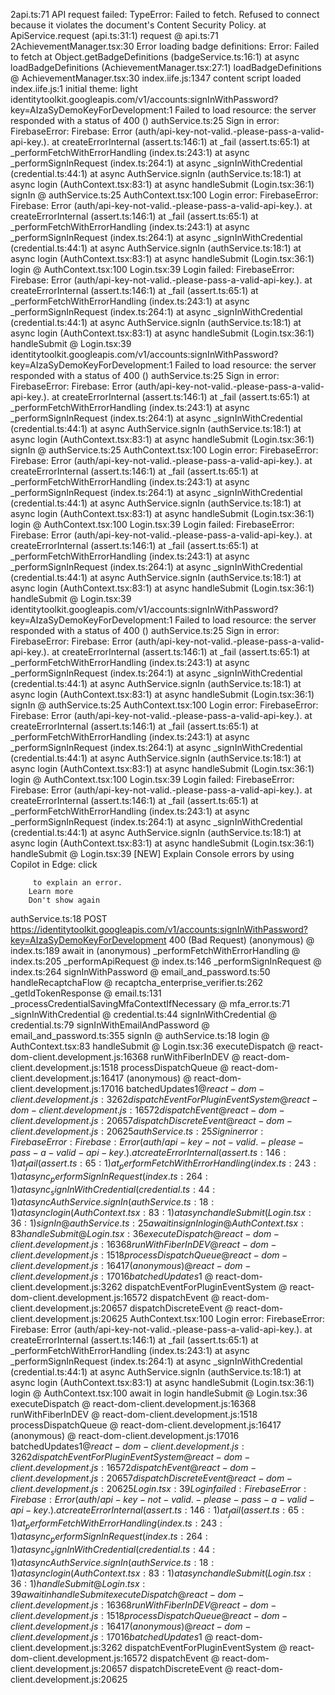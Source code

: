 2api.ts:71  API request failed: TypeError: Failed to fetch. Refused to connect because it violates the document's Content Security Policy.
    at ApiService.request (api.ts:31:1)
request @ api.ts:71
2AchievementManager.tsx:30  Error loading badge definitions: Error: Failed to fetch
    at Object.getBadgeDefinitions (badgeService.ts:16:1)
    at async loadBadgeDefinitions (AchievementManager.tsx:27:1)
loadBadgeDefinitions @ AchievementManager.tsx:30
index.iife.js:1347 content script loaded
index.iife.js:1 initial theme: light
identitytoolkit.googleapis.com/v1/accounts:signInWithPassword?key=AIzaSyDemoKeyForDevelopment:1   Failed to load resource: the server responded with a status of 400 ()
authService.ts:25  Sign in error: FirebaseError: Firebase: Error (auth/api-key-not-valid.-please-pass-a-valid-api-key.).
    at createErrorInternal (assert.ts:146:1)
    at _fail (assert.ts:65:1)
    at _performFetchWithErrorHandling (index.ts:243:1)
    at async _performSignInRequest (index.ts:264:1)
    at async _signInWithCredential (credential.ts:44:1)
    at async AuthService.signIn (authService.ts:18:1)
    at async login (AuthContext.tsx:83:1)
    at async handleSubmit (Login.tsx:36:1)
signIn @ authService.ts:25
AuthContext.tsx:100  Login error: FirebaseError: Firebase: Error (auth/api-key-not-valid.-please-pass-a-valid-api-key.).
    at createErrorInternal (assert.ts:146:1)
    at _fail (assert.ts:65:1)
    at _performFetchWithErrorHandling (index.ts:243:1)
    at async _performSignInRequest (index.ts:264:1)
    at async _signInWithCredential (credential.ts:44:1)
    at async AuthService.signIn (authService.ts:18:1)
    at async login (AuthContext.tsx:83:1)
    at async handleSubmit (Login.tsx:36:1)
login @ AuthContext.tsx:100
Login.tsx:39  Login failed: FirebaseError: Firebase: Error (auth/api-key-not-valid.-please-pass-a-valid-api-key.).
    at createErrorInternal (assert.ts:146:1)
    at _fail (assert.ts:65:1)
    at _performFetchWithErrorHandling (index.ts:243:1)
    at async _performSignInRequest (index.ts:264:1)
    at async _signInWithCredential (credential.ts:44:1)
    at async AuthService.signIn (authService.ts:18:1)
    at async login (AuthContext.tsx:83:1)
    at async handleSubmit (Login.tsx:36:1)
handleSubmit @ Login.tsx:39
identitytoolkit.googleapis.com/v1/accounts:signInWithPassword?key=AIzaSyDemoKeyForDevelopment:1   Failed to load resource: the server responded with a status of 400 ()
authService.ts:25  Sign in error: FirebaseError: Firebase: Error (auth/api-key-not-valid.-please-pass-a-valid-api-key.).
    at createErrorInternal (assert.ts:146:1)
    at _fail (assert.ts:65:1)
    at _performFetchWithErrorHandling (index.ts:243:1)
    at async _performSignInRequest (index.ts:264:1)
    at async _signInWithCredential (credential.ts:44:1)
    at async AuthService.signIn (authService.ts:18:1)
    at async login (AuthContext.tsx:83:1)
    at async handleSubmit (Login.tsx:36:1)
signIn @ authService.ts:25
AuthContext.tsx:100  Login error: FirebaseError: Firebase: Error (auth/api-key-not-valid.-please-pass-a-valid-api-key.).
    at createErrorInternal (assert.ts:146:1)
    at _fail (assert.ts:65:1)
    at _performFetchWithErrorHandling (index.ts:243:1)
    at async _performSignInRequest (index.ts:264:1)
    at async _signInWithCredential (credential.ts:44:1)
    at async AuthService.signIn (authService.ts:18:1)
    at async login (AuthContext.tsx:83:1)
    at async handleSubmit (Login.tsx:36:1)
login @ AuthContext.tsx:100
Login.tsx:39  Login failed: FirebaseError: Firebase: Error (auth/api-key-not-valid.-please-pass-a-valid-api-key.).
    at createErrorInternal (assert.ts:146:1)
    at _fail (assert.ts:65:1)
    at _performFetchWithErrorHandling (index.ts:243:1)
    at async _performSignInRequest (index.ts:264:1)
    at async _signInWithCredential (credential.ts:44:1)
    at async AuthService.signIn (authService.ts:18:1)
    at async login (AuthContext.tsx:83:1)
    at async handleSubmit (Login.tsx:36:1)
handleSubmit @ Login.tsx:39
identitytoolkit.googleapis.com/v1/accounts:signInWithPassword?key=AIzaSyDemoKeyForDevelopment:1   Failed to load resource: the server responded with a status of 400 ()
authService.ts:25  Sign in error: FirebaseError: Firebase: Error (auth/api-key-not-valid.-please-pass-a-valid-api-key.).
    at createErrorInternal (assert.ts:146:1)
    at _fail (assert.ts:65:1)
    at _performFetchWithErrorHandling (index.ts:243:1)
    at async _performSignInRequest (index.ts:264:1)
    at async _signInWithCredential (credential.ts:44:1)
    at async AuthService.signIn (authService.ts:18:1)
    at async login (AuthContext.tsx:83:1)
    at async handleSubmit (Login.tsx:36:1)
signIn @ authService.ts:25
AuthContext.tsx:100  Login error: FirebaseError: Firebase: Error (auth/api-key-not-valid.-please-pass-a-valid-api-key.).
    at createErrorInternal (assert.ts:146:1)
    at _fail (assert.ts:65:1)
    at _performFetchWithErrorHandling (index.ts:243:1)
    at async _performSignInRequest (index.ts:264:1)
    at async _signInWithCredential (credential.ts:44:1)
    at async AuthService.signIn (authService.ts:18:1)
    at async login (AuthContext.tsx:83:1)
    at async handleSubmit (Login.tsx:36:1)
login @ AuthContext.tsx:100
Login.tsx:39  Login failed: FirebaseError: Firebase: Error (auth/api-key-not-valid.-please-pass-a-valid-api-key.).
    at createErrorInternal (assert.ts:146:1)
    at _fail (assert.ts:65:1)
    at _performFetchWithErrorHandling (index.ts:243:1)
    at async _performSignInRequest (index.ts:264:1)
    at async _signInWithCredential (credential.ts:44:1)
    at async AuthService.signIn (authService.ts:18:1)
    at async login (AuthContext.tsx:83:1)
    at async handleSubmit (Login.tsx:36:1)
handleSubmit @ Login.tsx:39
[NEW] Explain Console errors by using Copilot in Edge: click
         
         to explain an error. 
        Learn more
        Don't show again
authService.ts:18   POST https://identitytoolkit.googleapis.com/v1/accounts:signInWithPassword?key=AIzaSyDemoKeyForDevelopment 400 (Bad Request)
(anonymous) @ index.ts:189
await in (anonymous)
_performFetchWithErrorHandling @ index.ts:205
_performApiRequest @ index.ts:146
_performSignInRequest @ index.ts:264
signInWithPassword @ email_and_password.ts:50
handleRecaptchaFlow @ recaptcha_enterprise_verifier.ts:262
_getIdTokenResponse @ email.ts:131
_processCredentialSavingMfaContextIfNecessary @ mfa_error.ts:71
_signInWithCredential @ credential.ts:44
signInWithCredential @ credential.ts:79
signInWithEmailAndPassword @ email_and_password.ts:355
signIn @ authService.ts:18
login @ AuthContext.tsx:83
handleSubmit @ Login.tsx:36
executeDispatch @ react-dom-client.development.js:16368
runWithFiberInDEV @ react-dom-client.development.js:1518
processDispatchQueue @ react-dom-client.development.js:16417
(anonymous) @ react-dom-client.development.js:17016
batchedUpdates$1 @ react-dom-client.development.js:3262
dispatchEventForPluginEventSystem @ react-dom-client.development.js:16572
dispatchEvent @ react-dom-client.development.js:20657
dispatchDiscreteEvent @ react-dom-client.development.js:20625
authService.ts:25  Sign in error: FirebaseError: Firebase: Error (auth/api-key-not-valid.-please-pass-a-valid-api-key.).
    at createErrorInternal (assert.ts:146:1)
    at _fail (assert.ts:65:1)
    at _performFetchWithErrorHandling (index.ts:243:1)
    at async _performSignInRequest (index.ts:264:1)
    at async _signInWithCredential (credential.ts:44:1)
    at async AuthService.signIn (authService.ts:18:1)
    at async login (AuthContext.tsx:83:1)
    at async handleSubmit (Login.tsx:36:1)
signIn @ authService.ts:25
await in signIn
login @ AuthContext.tsx:83
handleSubmit @ Login.tsx:36
executeDispatch @ react-dom-client.development.js:16368
runWithFiberInDEV @ react-dom-client.development.js:1518
processDispatchQueue @ react-dom-client.development.js:16417
(anonymous) @ react-dom-client.development.js:17016
batchedUpdates$1 @ react-dom-client.development.js:3262
dispatchEventForPluginEventSystem @ react-dom-client.development.js:16572
dispatchEvent @ react-dom-client.development.js:20657
dispatchDiscreteEvent @ react-dom-client.development.js:20625
AuthContext.tsx:100  Login error: FirebaseError: Firebase: Error (auth/api-key-not-valid.-please-pass-a-valid-api-key.).
    at createErrorInternal (assert.ts:146:1)
    at _fail (assert.ts:65:1)
    at _performFetchWithErrorHandling (index.ts:243:1)
    at async _performSignInRequest (index.ts:264:1)
    at async _signInWithCredential (credential.ts:44:1)
    at async AuthService.signIn (authService.ts:18:1)
    at async login (AuthContext.tsx:83:1)
    at async handleSubmit (Login.tsx:36:1)
login @ AuthContext.tsx:100
await in login
handleSubmit @ Login.tsx:36
executeDispatch @ react-dom-client.development.js:16368
runWithFiberInDEV @ react-dom-client.development.js:1518
processDispatchQueue @ react-dom-client.development.js:16417
(anonymous) @ react-dom-client.development.js:17016
batchedUpdates$1 @ react-dom-client.development.js:3262
dispatchEventForPluginEventSystem @ react-dom-client.development.js:16572
dispatchEvent @ react-dom-client.development.js:20657
dispatchDiscreteEvent @ react-dom-client.development.js:20625
Login.tsx:39  Login failed: FirebaseError: Firebase: Error (auth/api-key-not-valid.-please-pass-a-valid-api-key.).
    at createErrorInternal (assert.ts:146:1)
    at _fail (assert.ts:65:1)
    at _performFetchWithErrorHandling (index.ts:243:1)
    at async _performSignInRequest (index.ts:264:1)
    at async _signInWithCredential (credential.ts:44:1)
    at async AuthService.signIn (authService.ts:18:1)
    at async login (AuthContext.tsx:83:1)
    at async handleSubmit (Login.tsx:36:1)
handleSubmit @ Login.tsx:39
await in handleSubmit
executeDispatch @ react-dom-client.development.js:16368
runWithFiberInDEV @ react-dom-client.development.js:1518
processDispatchQueue @ react-dom-client.development.js:16417
(anonymous) @ react-dom-client.development.js:17016
batchedUpdates$1 @ react-dom-client.development.js:3262
dispatchEventForPluginEventSystem @ react-dom-client.development.js:16572
dispatchEvent @ react-dom-client.development.js:20657
dispatchDiscreteEvent @ react-dom-client.development.js:20625